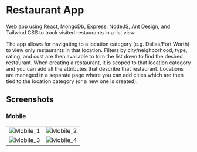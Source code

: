 # Restaurant App

Web app using React, MongoDb, Express, NodeJS, Ant Design, and Tailwind CSS to track visited restaurants in a list view.

The app allows for navigating to a location category (e.g. Dallas/Fort Worth) to view only restaurants in that location. Filters by city/neighborhood, type, rating, and cost are then available to trim the list down to find the desired restaurant. When creating a restaurant, it is scoped to that location category and you can add all the attributes that describe that restaurant. Locations are managed in a separate page where you can add cities which are then tied to the location category (or a new one is created).

## Screenshots

### Mobile

|                                                                                                            |                                                                                                            |
| ---------------------------------------------------------------------------------------------------------- | ---------------------------------------------------------------------------------------------------------- |
| ![Mobile_1](https://github.com/taylorzweigle/RestaurantApp/blob/main/img/Restaurant_App_Mobile_1_Dark.png) | ![Mobile_2](https://github.com/taylorzweigle/RestaurantApp/blob/main/img/Restaurant_App_Mobile_2_Dark.png) |
| ![Mobile_3](https://github.com/taylorzweigle/RestaurantApp/blob/main/img/Restaurant_App_Mobile_3_Dark.png) | ![Mobile_4](https://github.com/taylorzweigle/RestaurantApp/blob/main/img/Restaurant_App_Todo_Mobile.png)   |
